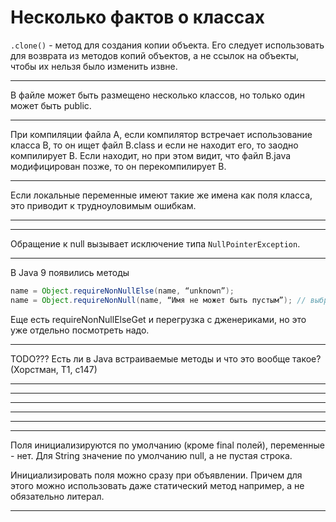 # Несколько фактов о классах

`.clone()` - метод для создания копии объекта. Его следует использовать для возврата из методов копий объектов, а не ссылок на объекты, чтобы их нельзя было изменить извне.

---

В файле может быть размещено несколько классов, но только один может быть public.

---

При компиляции файла А, если компилятор встречает использование класса В, то он ищет файл B.class и если не находит его, то заодно компилирует В. Если находит, но при этом видит, что файл B.java модифицирован позже, то он перекомпилирует В.

---

Если локальные переменные имеют такие же имена как поля класса, это приводит к трудноуловимым ошибкам.

---



---

Обращение к null вызывает исключение типа `NullPointerException`.

---

В Java 9 появились методы

```java
name = Object.requireNonNullElse(name, “unknown”);
name = Object.requireNonNull(name, “Имя не может быть пустым”); // выбросит NullPointerException, если name == null
```

Еще есть requireNonNullElseGet и перегрузка с дженериками, но это уже отдельно посмотреть надо.

---

TODO??? Есть ли в Java встраиваемые методы и что это вообще такое? (Хорстман, Т1, с147)

---



---



---



---



---



---

Поля инициализируются по умолчанию (кроме final полей), переменные - нет. Для String значение по умолчанию null, а не пустая строка.

Инициализировать поля можно сразу при объявлении. Причем для этого можно использовать даже статический метод например, а не обязательно литерал.

---


